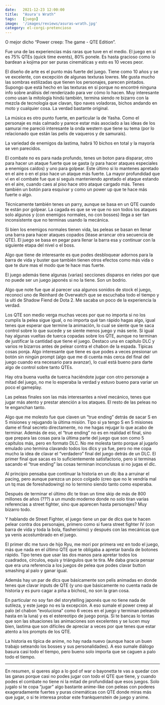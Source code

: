 ```yaml
---
date:   2021-12-23 12:00:00
title:  "Asura's Wrath"
tags:   [juego]
image:  '/images/reviews/asuras-wrath.jpg'
category: el-corgi-pretencioso
---
```

O mejor dicho “Power creep: The game - QTE Edition”.

Fue una de las experiencias más raras que tuve en el medio. El juego en sí es 75% QTEs (quick time events), 80% ponele. Es hasta gracioso como lo bardean a kojima por ser puras cinemáticas y esto es 10 veces peor.

El diseño de arte es el punto más fuerte del juego. Tiene como 10 años y se ve excelente, con excepción de algunas texturas lowres. Me gusta mucho las sombras estilizadas que tienen los personajes, parecen pintados. Supongo que está hecho en las texturas en sí porque no encontré ninguna info sobre análisis del renderizado para ver cómo lo hacen. Muy interesante como usan la mitología hindú también, termina siendo re bizarro con la mezcla de tecnología que clavan, tipo naves voladoras, bichos andando en moto y cualquier cosa. La verdad bastante original.

La música es otro punto fuerte, en particular la de Yasha. Como el personaje es más calmado y parece estar más asociado a las ideas de los samurai me pareció interesante la onda western que tiene su tema (por lo relacionado que están las pelis de vaqueros y de samurais).

La variedad de enemigos da lastima, habrá 10 bichos en total y la mayoría se ven parecidos.

El combate no es para nada profundo, tenes un boton para disparar, otro para hacer un ataque fuerte que se gasta (y para hacer ataques especiales a enemigos caídos) y uno para golpear. Este último si lo mantenes apretado en el aire o en el piso hace un ataque más fuerte. La mayor profundidad que vi en el combate fue que si seguís manteniendo apretado el ataque estando en el aire, cuando caes al piso hace otro ataque cargado más. Tenes también un botón para esquivar y como un power up que te hace más fuerte o algo.

Técnicamente también tenes un parry, aunque se basa en un QTE cuando te están por golpear. La cagada es que se ve que no son todos los ataques solo algunos y (con enemigos normales, no con bosses) llega a ser tan inconsistente que no terminas usando la mecánica.

Si bien los enemigos normales tienen vida, las peleas se basan en llenar una barra para hacer ataques copados (léase arrancar otra secuencia de QTE). El juego se basa en pegar para llenar la barra esa y continuar con la siguiente etapa del nivel o el boss.

Algo que tiene de interesante es que podes desbloquear adornos para la barra de vida y buster que también tienen otros efectos como más vida o que te dure mas el modo que te hace mas fuerte.

El juego además tiene algunas (varias) secciones disparos en rieles por que no puede ser un juego japonés si no la tiene. Son un bodrio.

Algo que note fue que al parecer usa algunos sonidos de stock el juego, reconoci uno de Reinhard de Overwatch que se escuchaba todo el tiempo y la ulti de Shadow Fiend de Dota 2. Me sacaba un poco de la experiencia la verdad.

Los QTE son medio verga muchas veces por que no importa si no los cumplis la pelea sigue igual, o no importa qué tan rápido hagas algo, igual tenes que esperar que termine la animación, lo cual se siente que te saca control sobre lo que sucede y se siente menos juego y más serie. Sí igual hay algunas vueltas de tuerca copadas sobre los QTE, aunque no terminan de justificar la cantidad que tiene el juego. Destaco una en capítulo DLC y varios re bizarros antes de pelear contra el chabon de la espada. Típicas cosas ponja. Algo interesante que tiene es que podes a veces presionar un botón sin ningún prompt (algo que me di cuenta más cerca del final del juego cuando era necesario para avanzar), lo cual está bueno para darte algo de control sobre tanto QTEs.

Hay otra buena vuelta de tuerca haciéndote jugar con otro personaje a mitad del juego, no me lo esperaba la verdad y estuvo bueno para variar un poco el gameplay.

Las peleas finales son las más interesantes a nivel mecánico, tenes que jugar más atento y prestar atención a los ataques. El resto de las peleas no te enganchan tanto.

Algo que me molesto fue que claven un “true ending” detrás de sacar S en 5 misiones y rejugando la última misión. Tipo si ya tengo S en 5 misiones dame el final secreto directamente, no me hagas rejugar lo que acabo de terminar. Además de eso, el “true ending” no es en realidad el final, sino que prepara las cosas para la última parte del juego que son como 5 capítulos más, pero en formato DLC. No me molesta tanto porque al jugarlo emulado uno termina clavando todos los dlcs y ya fue, pero no me copa mucho la idea de clavar el “verdadero” final del juego detrás de un DLC. El primer final que sacas es lo suficientemente satisfactorio, pero si terminas sacando el “true ending” las cosas terminan inconclusas si no jugas el dlc.

Al principio pensaba que continuar la historia en un dlc iba a arruinar el pacing, pero aunque parezca un poco colgado (creo que no le vendría mal un tq mas de foreshadowing) no lo termino siendo tanto como esperaba.

Después de terminar el último dlc te tiran un time skip de más de 800 millones de años (???) a un mundo moderno donde no solo tiran varias referencias a street fighter, sino que aparecen hasta personajes? Muy bizarro todo.

Y hablando de Street Fighter, el juego tiene un par de dlcs que te hacen pelear contra dos personajes, primero como si fuera street fighter IV (con barra de vida y toda la bola, flasherisimo) y después con las mecánicas que ya venis acostumbrado en el juego.

El primer dlc me tuvo de hijo Ryu, me morí por primera vez en todo el juego, más que nada en el último QTE que te obligaba a apretar banda de botones rápido. Tipo tenes que usar las dos manos para apretar todos los cuadrados, círculos, equis y triángulos que te tira. Me daba gracia pensar que era una referencia a los juegos de pelea que podes clavar button smashing al palo y ganar igual.

Además hay un par de dlcs que básicamente son pelis animadas en donde tenes que clavar inputs de QTE (y uno que básicamente no cuenta nada de historia y es puro cagar a piña a bichos), no son la gran cosa.

En particular no soy fan del storytelling japonés que no tiene nada de sutileza, y este juego no es la excepción. A eso sumale el power creep al palo (el chabon “evoluciona” como 6 veces en el juego y terminan peleando hasta en la luna) y es el estereotipo de juego ponja. Si te bancas lo tontas que son las situaciones las animaciones son excelentes y se lucen muy bien, lastima que son difíciles de apreciar a veces por que tenes que estar atento a los prompts de los QTE.

La historia es típica de anime, no hay nada nuevo (aunque hace un buen trabajo seteando los bosses y sus personalidades). A eso sumale diálogo basura casi todo el tiempo, pero bueno solo importa que se caguen a palo todo el tiempo. 

<hr>

En resumen, si queres algo a lo god of war o bayonetta te vas a quedar con las ganas porque casi no podes jugar con todo el QTE que tiene, y cuando podes el combate no tiene ni la mitad de profundidad que esos juegos. Solo jugalo si te copa “jugar” algo bastante anime-like con peleas con poderes exageradamente fuertes y puras cinemáticas con QTE donde miras más que jugar, o si te interesa probar este frankquenstein de juego y anime.

